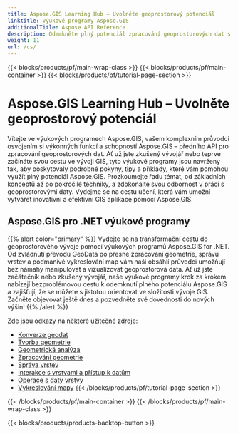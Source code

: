```yaml
---
title: Aspose.GIS Learning Hub – Uvolněte geoprostorový potenciál
linktitle: Výukové programy Aspose.GIS
additionalTitle: Aspose API Reference
description: Odemkněte plný potenciál zpracování geoprostorových dat s Aspose.GIS. Ponořte se do našich výukových programů, kde najdete podrobné pokyny a odborné poznatky.
weight: 11
url: /cs/
---
```


{{< blocks/products/pf/main-wrap-class >}}
{{< blocks/products/pf/main-container >}}
{{< blocks/products/pf/tutorial-page-section >}}

# Aspose.GIS Learning Hub – Uvolněte geoprostorový potenciál


Vítejte ve výukových programech Aspose.GIS, vašem komplexním průvodci osvojením si výkonných funkcí a schopností Aspose.GIS – předního API pro zpracování geoprostorových dat. Ať už jste zkušený vývojář nebo teprve začínáte svou cestu ve vývoji GIS, tyto výukové programy jsou navrženy tak, aby poskytovaly podrobné pokyny, tipy a příklady, které vám pomohou využít plný potenciál Aspose.GIS. Prozkoumejte řadu témat, od základních konceptů až po pokročilé techniky, a zdokonalte svou odbornost v práci s geoprostorovými daty. Vydejme se na cestu učení, která vám umožní vytvářet inovativní a efektivní GIS aplikace pomocí Aspose.GIS.

## Aspose.GIS pro .NET výukové programy
{{% alert color="primary" %}}
Vydejte se na transformační cestu do geoprostorového vývoje pomocí výukových programů Aspose.GIS for .NET. Od zvládnutí převodu GeoData po přesné zpracování geometrie, správu vrstev a podmanivé vykreslování map vám naši obsáhlí průvodci umožňují bez námahy manipulovat a vizualizovat geoprostorová data. Ať už jste začátečník nebo zkušený vývojář, naše výukové programy krok za krokem nabízejí bezproblémovou cestu k odemknutí plného potenciálu Aspose.GIS a zajišťují, že se můžete s jistotou orientovat ve složitosti vývoje GIS. Začněte objevovat ještě dnes a pozvedněte své dovednosti do nových výšin!
{{% /alert %}}

Zde jsou odkazy na některé užitečné zdroje:
 
- [Konverze geodat](./net/geo-data-conversion/)
- [Tvorba geometrie](./net/geometry-creation/)
- [Geometrická analýza](./net/geometry-analysis/)
- [Zpracování geometrie](./net/geometry-processing/)
- [Správa vrstev](./net/layer-management/)
- [Interakce s vrstvami a přístup k datům](./net/layer-interaction-and-data-access/)
- [Operace s daty vrstvy](./net/layer-data-operations/)
- [Vykreslování mapy](./net/map-rendering/)
{{< /blocks/products/pf/tutorial-page-section >}}

{{< /blocks/products/pf/main-container >}}
{{< /blocks/products/pf/main-wrap-class >}}

{{< blocks/products/products-backtop-button >}}
